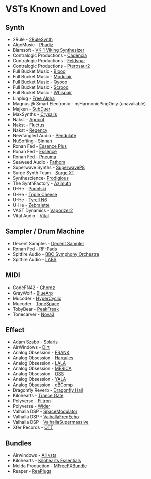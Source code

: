 # VSTs Known and Loved

## Synth

* 2Rule - [2RuleSynth](https://akyuz5.wixsite.com/mysite/2rulesynth)
* AlgoMusic - [Phadiz](https://plugins4free.com/plugin/431/)
* Blamsoft - [VK-1 Viking Synthesizer](https://blamsoft.com/vst/vk-1-viking-synthesizer/)
* Contralogic Productions - [Cadencia](https://www.contralogic.com/vst-plugins/cadencia/)
* Contralogic Productions - [Feldspar](https://www.contralogic.com/vst-plugins/feldspar/)
* Contralogic Productions - [Pterosaur2](https://www.contralogic.com/vst-plugins/pterosaur/)
* Full Bucket Music - [Blooo](http://music.fullbucket.de/blooo.html)
* Full Bucket Music - [Modulair](http://music.fullbucket.de/modulair.html)
* Full Bucket Music - [Qyooo](http://music.fullbucket.de/qyooo.html)
* Full Bucket Music - [Scrooo](http://music.fullbucket.de/scrooo.html)
* Full Bucket Music - [Whispair](http://music.fullbucket.de/whispair.html)
* Linplug - [Free Alpha](https://plugins4free.com/plugin/2290/)
* Magnus @ Smart Electronix - mjHarmonicPingOnly (unavailable)
* Majken - [SubDuer](https://plugins4free.com/plugin/428/)
* MaxSynths - [Crysalis](https://plugins4free.com/plugin/2378/)
* Nakst - [Apricot](https://nakst.gitlab.io/apricot/)
* Nakst - [Fluctus](https://nakst.gitlab.io/fluctus/)
* Nakst - [Regency](https://nakst.gitlab.io/regency/)
* Newfangled Audio - [Pendulate](https://www.eventideaudio.com/plug-ins/pendulate/)
* NuSofting - [Sinnah](https://nusofting.com/plugins/sinnah)
* Ronan Fed - [Essence Plus](https://plugins4free.com/plugin/3912/)
* Ronan Fed - [Essence](https://plugins4free.com/plugin/3811/)
* Ronan Fed - [Pneuma](https://plugins4free.com/plugin/3807/)
* Seaweed Audio - [Fathom](https://www.fathomsynth.com)
* Superwave Synths - [SuperwaveP8](https://plugins4free.com/plugin/244/)
* Surge Synth Team - [Surge XT](https://surge-synthesizer.github.io)
* Synthescience- [Prodigious](https://plugins4free.com/plugin/1328/)
* The SynthFactory - [Azimuth](https://thesynthfactory.com/azimuth/)
* U-He - [Podolski](https://u-he.com/products/podolski/)
* U-He - [Triple Cheese](https://u-he.com/products/triplecheese/)
* U-He - [Tyrell N6](https://u-he.com/products/tyrelln6/)
* U-He - [Zebralette](https://u-he.com/products/zebralette/)
* VAST Dynamics - [Vaporizer2](https://www.vast-dynamics.com/?q=Vaporizer2)
* Vital Audio - [Vital](https://vital.audio)

## Sampler / Drum Machine

* Decent Samples - [Decent Sampler](https://www.decentsamples.com/product/decent-sampler-plugin/)
* Ronan Fed - [RF-Pads](https://plugins4free.com/plugin/3894/)
* Spitfire Audio - [BBC Symphony Orchestra](https://www.spitfireaudio.com/bbc-symphony-orchestra-discover)
* Spitfire Audio - [LABS](https://labs.spitfireaudio.com/)

## MIDI

* CodeFN42 - [Chordz](https://codefn42.com/chordz/index.html)
* GrayWolf - [BlueArp](https://omg-instruments.com/wp/?page_id=46)
* Mucoder - [HyperCyclic](https://www.mucoder.net/en/hypercyclic)
* Mucoder - [ToneSpace](https://www.mucoder.net/en/tonespace/)
* TobyBear - [PeakFreak](https://plugins4free.com/plugin/1565/)
* Tonecarver - [Nova3](https://tonecarver.wordpress.com/nova3-generative-sequencer-vst/)

## Effect

* Adam Szabo - [Solaris](https://www.adamszabo.com/vstplugins/solaris/)
* AirWindows - [Dirt](https://www.airwindows.com/dirt/)
* Analog Obsession - [FRANK](https://www.patreon.com/posts/f-bundle-83415951)
* Analog Obsession - [Harqules](https://www.patreon.com/posts/34306427)
* Analog Obsession - [LALA](https://www.patreon.com/posts/lala-36128829)
* Analog Obsession - [MERICA](https://www.patreon.com/posts/55358141)
* Analog Obsession - [OSS](https://www.patreon.com/posts/oss-34292591)
* Analog Obsession - [YALA](https://www.patreon.com/posts/yala-34323384)
* Analog Obsession - [dBComp](https://www.patreon.com/posts/dbcomp-56933944)
* Dragonfly Reverb - [Dragonfly Hall](https://michaelwillis.github.io/dragonfly-reverb/)
* Kilohearts - [Trance Gate](https://kilohearts.com/products/trance_gate)
* Polyverse - [Filtron](https://polyversemusic.com/products/filtron/)
* Polyverse - [Wider](https://polyversemusic.com/products/wider/)
* Valhalla DSP - [SpaceModulator](https://valhalladsp.com/shop/modulation/valhalla-space-modulator/)
* Valhalla DSP - [ValhallaFreqEcho](https://valhalladsp.com/shop/delay/valhalla-freq-echo/)
* Valhalla DSP - [ValhallaSupermassive](https://valhalladsp.com/shop/reverb/valhalla-supermassive/)
* Xfer Records - [OTT](https://xferrecords.com/freeware)

## Bundles

* Airwindows - [All vsts](https://www.airwindows.com/vsts/)
* Kilohearts - [Kilohearts Essentials](https://kilohearts.com/products/kilohearts_essentials)
* Melda Production - [MFreeFXBundle](https://www.meldaproduction.com/MFreeFXBundle)
* Reaper - [ReaPlugs](https://www.reaper.fm/reaplugs/)
